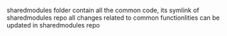 sharedmodules folder contain all the common code, its symlink of sharedmodules repo
all changes related to common functionlities can be updated in sharedmodules repo
